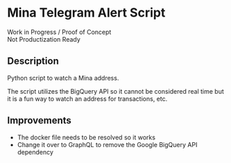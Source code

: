 # Mina Telegram Alert Script
Work in Progress / Proof of Concept <br>
Not Productization Ready

## Description
Python script to watch a Mina address. 

The script utilizes the BigQuery API so it cannot be 
considered real time but it is a fun way to watch an
address for transactions, etc.

## Improvements
- The docker file needs to be resolved so it works
- Change it over to GraphQL to remove the Google
  BigQuery API dependency 
